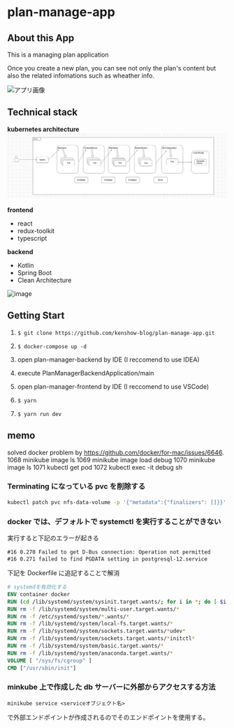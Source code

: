 # plan-manage-app

## About this App

This is a managing plan application

Once you create a new plan, you can see not only the plan's content but also the related infomations such as wheather info.

![アプリ画像](https://user-images.githubusercontent.com/85926984/221210558-41240259-7b90-45c4-9433-e0deead2dd85.png)

## Technical stack
**kubernetes architecture**
![architecture](./k8s-plan-manage-architecture.png)

**frontend**

- react
- redux-toolkit
- typescript

**backend**

- Kotlin
- Spring Boot
- Clean Architecture

![image](https://user-images.githubusercontent.com/65284319/221415283-5abad695-ee52-4848-b977-05a936ccc886.png)

## Getting Start

1. `$ git clone https://github.com/kenshow-blog/plan-manage-app.git`

2. `$ docker-compose up -d`

3. open plan-manager-backend by IDE (I reccomend to use IDEA)

4. execute PlanManagerBackendApplication/main

5. open plan-manager-frontend by IDE (I reccomend to use VSCode)

6. `$ yarn`

7. `$ yarn run dev`

## memo

solved docker problem by https://github.com/docker/for-mac/issues/6646.
1068 minikube image ls
1069 minikube image load debug
1070 minikube image ls
1071 kubectl get pod
1072 kubectl exec -it debug sh

### Terminating になっている pvc を削除する

```sh
kubectl patch pvc nfs-data-volume -p '{"metadata":{"finalizers": []}}' --type=merge
```

### docker では、デフォルトで systemctl を実行することができない

実行すると下記のエラーが起きる

```
#16 0.270 Failed to get D-Bus connection: Operation not permitted
#16 0.271 failed to find PGDATA setting in postgresql-12.service
```

下記を Dockerfile に追記することで解消

```Dockerfile
# systemdを有効化する
ENV container docker
RUN (cd /lib/systemd/system/sysinit.target.wants/; for i in *; do [ $i == systemd-tmpfiles-setup.service ] || rm -f $i; done)
RUN rm -f /lib/systemd/system/multi-user.target.wants/*
RUN rm -f /etc/systemd/system/*.wants/*
RUN rm -f /lib/systemd/system/local-fs.target.wants/*
RUN rm -f /lib/systemd/system/sockets.target.wants/*udev*
RUN rm -f /lib/systemd/system/sockets.target.wants/*initctl*
RUN rm -f /lib/systemd/system/basic.target.wants/*
RUN rm -f /lib/systemd/system/anaconda.target.wants/*
VOLUME [ "/sys/fs/cgroup" ]
CMD ["/usr/sbin/init"]
```

### minkube 上で作成した db サーバーに外部からアクセスする方法

```
minikube service <serviceオブジェクト名>
```

で外部エンドポイントが作成されるのでそのエンドポイントを使用する。
